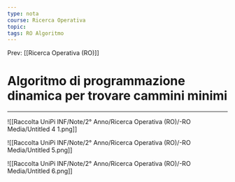 ```yaml
---
type: nota
course: Ricerca Operativa
topic: 
tags: RO Algoritmo  
---
```


Prev: [[Ricerca Operativa (RO)]]

# Algoritmo di programmazione dinamica per trovare cammini minimi
---


![[Raccolta UniPi INF/Note/2° Anno/Ricerca Operativa (RO)/-RO Media/Untitled 4 1.png]]

![[Raccolta UniPi INF/Note/2° Anno/Ricerca Operativa (RO)/-RO Media/Untitled 5.png]]

![[Raccolta UniPi INF/Note/2° Anno/Ricerca Operativa (RO)/-RO Media/Untitled 6.png]]
